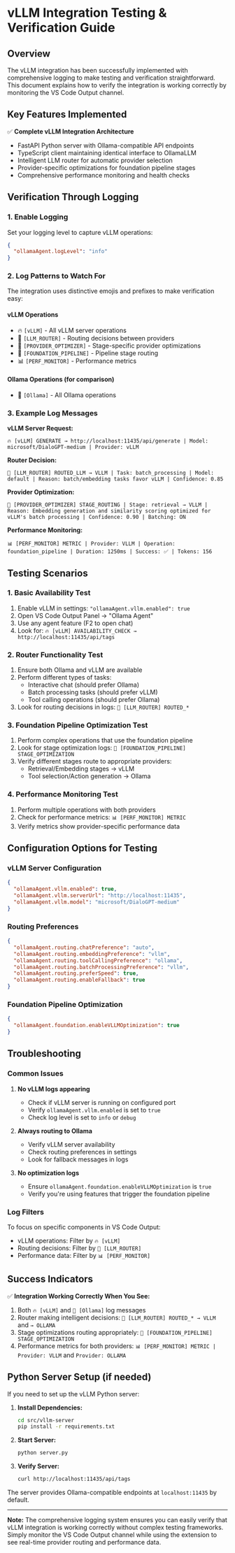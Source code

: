 # vLLM Integration Testing & Verification Guide

## Overview

The vLLM integration has been successfully implemented with comprehensive logging to make testing and verification straightforward. This document explains how to verify the integration is working correctly by monitoring the VS Code Output channel.

## Key Features Implemented

✅ **Complete vLLM Integration Architecture**
- FastAPI Python server with Ollama-compatible API endpoints
- TypeScript client maintaining identical interface to OllamaLLM  
- Intelligent LLM router for automatic provider selection
- Provider-specific optimizations for foundation pipeline stages
- Comprehensive performance monitoring and health checks

## Verification Through Logging

### 1. Enable Logging

Set your logging level to capture vLLM operations:
```json
{
  "ollamaAgent.logLevel": "info"
}
```

### 2. Log Patterns to Watch For

The integration uses distinctive emojis and prefixes to make verification easy:

#### vLLM Operations
- 🔥 `[vLLM]` - All vLLM server operations
- 🎯 `[LLM_ROUTER]` - Routing decisions between providers
- 🔧 `[PROVIDER_OPTIMIZER]` - Stage-specific provider optimizations  
- 🧠 `[FOUNDATION_PIPELINE]` - Pipeline stage routing
- 📊 `[PERF_MONITOR]` - Performance metrics

#### Ollama Operations (for comparison)
- 🦙 `[Ollama]` - All Ollama operations

### 3. Example Log Messages

**vLLM Server Request:**
```
🔥 [vLLM] GENERATE → http://localhost:11435/api/generate | Model: microsoft/DialoGPT-medium | Provider: vLLM
```

**Router Decision:**
```
🎯 [LLM_ROUTER] ROUTED_LLM → VLLM | Task: batch_processing | Model: default | Reason: batch/embedding tasks favor vLLM | Confidence: 0.85
```

**Provider Optimization:**
```
🔧 [PROVIDER_OPTIMIZER] STAGE_ROUTING | Stage: retrieval → VLLM | Reason: Embedding generation and similarity scoring optimized for vLLM's batch processing | Confidence: 0.90 | Batching: ON
```

**Performance Monitoring:**
```
📊 [PERF_MONITOR] METRIC | Provider: VLLM | Operation: foundation_pipeline | Duration: 1250ms | Success: ✅ | Tokens: 156
```

## Testing Scenarios

### 1. Basic Availability Test
1. Enable vLLM in settings: `"ollamaAgent.vllm.enabled": true`
2. Open VS Code Output Panel → "Ollama Agent"
3. Use any agent feature (F2 to open chat)
4. Look for: `🔥 [vLLM] AVAILABILITY_CHECK → http://localhost:11435/api/tags`

### 2. Router Functionality Test
1. Ensure both Ollama and vLLM are available
2. Perform different types of tasks:
   - Interactive chat (should prefer Ollama)
   - Batch processing tasks (should prefer vLLM)
   - Tool calling operations (should prefer Ollama)
3. Look for routing decisions in logs: `🎯 [LLM_ROUTER] ROUTED_*`

### 3. Foundation Pipeline Optimization Test
1. Perform complex operations that use the foundation pipeline
2. Look for stage optimization logs: `🧠 [FOUNDATION_PIPELINE] STAGE_OPTIMIZATION`
3. Verify different stages route to appropriate providers:
   - Retrieval/Embedding stages → vLLM
   - Tool selection/Action generation → Ollama

### 4. Performance Monitoring Test
1. Perform multiple operations with both providers
2. Check for performance metrics: `📊 [PERF_MONITOR] METRIC`
3. Verify metrics show provider-specific performance data

## Configuration Options for Testing

### vLLM Server Configuration
```json
{
  "ollamaAgent.vllm.enabled": true,
  "ollamaAgent.vllm.serverUrl": "http://localhost:11435",
  "ollamaAgent.vllm.model": "microsoft/DialoGPT-medium"
}
```

### Routing Preferences
```json
{
  "ollamaAgent.routing.chatPreference": "auto",
  "ollamaAgent.routing.embeddingPreference": "vllm", 
  "ollamaAgent.routing.toolCallingPreference": "ollama",
  "ollamaAgent.routing.batchProcessingPreference": "vllm",
  "ollamaAgent.routing.preferSpeed": true,
  "ollamaAgent.routing.enableFallback": true
}
```

### Foundation Pipeline Optimization
```json
{
  "ollamaAgent.foundation.enableVLLMOptimization": true
}
```

## Troubleshooting

### Common Issues

1. **No vLLM logs appearing**
   - Check if vLLM server is running on configured port
   - Verify `ollamaAgent.vllm.enabled` is set to `true`
   - Check log level is set to `info` or `debug`

2. **Always routing to Ollama**
   - Verify vLLM server availability
   - Check routing preferences in settings
   - Look for fallback messages in logs

3. **No optimization logs**
   - Ensure `ollamaAgent.foundation.enableVLLMOptimization` is `true`
   - Verify you're using features that trigger the foundation pipeline

### Log Filters

To focus on specific components in VS Code Output:
- vLLM operations: Filter by `🔥 [vLLM]`
- Routing decisions: Filter by `🎯 [LLM_ROUTER]`
- Performance data: Filter by `📊 [PERF_MONITOR]`

## Success Indicators

✅ **Integration Working Correctly When You See:**
1. Both `🔥 [vLLM]` and `🦙 [Ollama]` log messages
2. Router making intelligent decisions: `🎯 [LLM_ROUTER] ROUTED_* → VLLM` and `→ OLLAMA`
3. Stage optimizations routing appropriately: `🧠 [FOUNDATION_PIPELINE] STAGE_OPTIMIZATION`
4. Performance metrics for both providers: `📊 [PERF_MONITOR] METRIC | Provider: VLLM` and `Provider: OLLAMA`

## Python Server Setup (if needed)

If you need to set up the vLLM Python server:

1. **Install Dependencies:**
   ```bash
   cd src/vllm-server
   pip install -r requirements.txt
   ```

2. **Start Server:**
   ```bash
   python server.py
   ```

3. **Verify Server:**
   ```bash
   curl http://localhost:11435/api/tags
   ```

The server provides Ollama-compatible endpoints at `localhost:11435` by default.

---

**Note:** The comprehensive logging system ensures you can easily verify that vLLM integration is working correctly without complex testing frameworks. Simply monitor the VS Code Output channel while using the extension to see real-time provider routing and performance data.